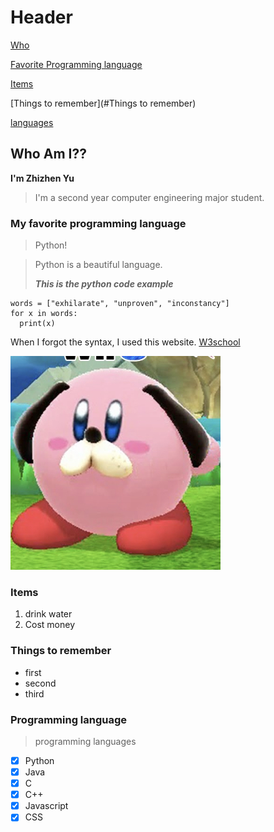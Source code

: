 # Header

[Who](#who-am-i)

[Favorite Programming language](#my-favorite-programming-language)

[Items](#Items)

[Things to remember](#Things to remember)

[languages](#languages)

## Who Am I??

**I'm Zhizhen Yu**

> I'm a second year computer engineering major student.

### My favorite programming language

> Python!

> Python is a beautiful language. 
>
> **_This is the python code example_**

```
words = ["exhilarate", "unproven", "inconstancy"]
for x in words:
  print(x)
```

When I forgot the syntax, I used this website. [W3school](https://www.w3schools.com/python/python_for_loops.asp)


![This is an image](./image2.jpg)

### **Items**

1. drink water
2. Cost money


### **Things to remember**

- first 
- second
- third


### **Programming language**

> programming languages

- [x] Python
- [x] Java
- [x] C
- [x] C++
- [x] Javascript
- [x] CSS

